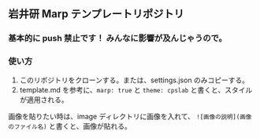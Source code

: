 ## 岩井研 Marp テンプレートリポジトリ

### 基本的に push 禁止です！ みんなに影響が及んじゃうので。

### 使い方

1. このリポジトリをクローンする。または、settings.json のみコピーする。
2. template.md を参考に、`marp: true` と `theme: cpslab` と書くと、スタイルが適用される。

画像を貼りたい時は、image ディレクトリに画像を入れて、
`![画像の説明](画像のファイル名)` と書くと、画像が貼れる。
